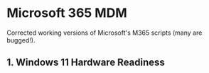 # Microsoft 365 MDM
Corrected working versions of Microsoft's M365 scripts (many are bugged!).
## 1. Windows 11 Hardware Readiness
